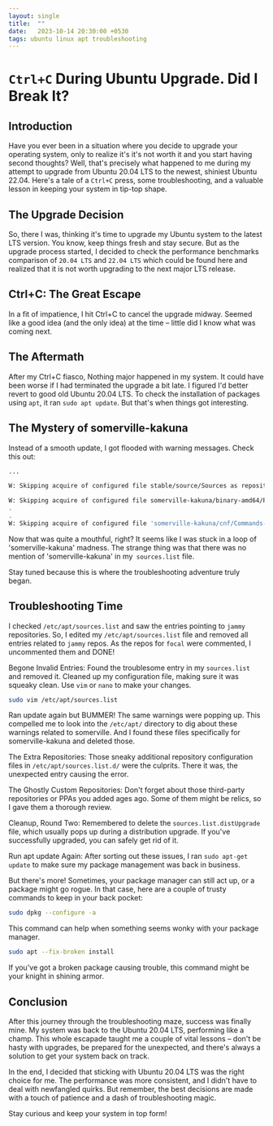 ```yaml
---
layout: single
title:  ""
date:   2023-10-14 20:30:00 +0530
tags: ubuntu linux apt troubleshooting
---
```


# `Ctrl+C` During Ubuntu Upgrade. Did I Break It?

## Introduction

Have you ever been in a situation where you decide to upgrade your operating system, only to realize it's it's not worth it and you start having second thoughts? Well, that's precisely what happened to me during my attempt to upgrade from Ubuntu 20.04 LTS to the newest, shiniest Ubuntu 22.04. Here's a tale of a `Ctrl+C` press, some troubleshooting, and a valuable lesson in keeping your system in tip-top shape.

## The Upgrade Decision

So, there I was, thinking it's time to upgrade my Ubuntu system to the latest LTS version. You know, keep things fresh and stay secure. But as the upgrade process started, I decided to check the performance benchmarks comparison of `20.04 LTS` and `22.04 LTS` which could be found here and realized that it is not worth upgrading to the next major LTS release.

## Ctrl+C: The Great Escape

In a fit of impatience, I hit Ctrl+C to cancel the upgrade midway. Seemed like a good idea (and the only idea) at the time – little did I know what was coming next.

## The Aftermath

After my Ctrl+C fiasco, Nothing major happened in my system. It could have been worse if I had terminated the upgrade a bit late. I figured I'd better revert to good old Ubuntu 20.04 LTS. To check the installation of packages using `apt`, it ran `sudo apt update`. But that's when things got interesting.

## The Mystery of somerville-kakuna

Instead of a smooth update, I got flooded with warning messages. Check this out:

```bash
...

W: Skipping acquire of configured file stable/source/Sources as repository 'https://download.docker.com/linux/ubuntu focal InRelease' does not seem to provide it (sources.list entry misspelt?)

W: Skipping acquire of configured file somerville-kakuna/binary-amd64/Packages as repository 'http://dell.archive.canonical.com jammy InRelease doesn't have the component somerville-kakuna (component misspelt in sources.list?)
.
.
W: Skipping acquire of configured file 'somerville-kakuna/cnf/Commands-amd64 as repository http://dell.archive.canonical.com jammy In Release doesn't have the component 'somerville-kakuna' (component misspelt in sources.list
```

Now that was quite a mouthful, right? It seems like I was stuck in a loop of 'somerville-kakuna' madness. The strange thing was that there was no mention of 'somerville-kakuna' in my` sources.list` file.

Stay tuned because this is where the troubleshooting adventure truly began.

## Troubleshooting Time
I checked `/etc/apt/sources.list` and saw the entries pointing to `jammy` repositories. So, I edited my `/etc/apt/sources.list` file and removed all entries related to `jammy` repos. As the repos for `focal` were commented, I uncommented them and DONE!

Begone Invalid Entries: Found the troublesome entry in my `sources.list` and removed it. Cleaned up my configuration file, making sure it was squeaky clean. Use `vim` or `nano` to make your changes.

```bash
sudo vim /etc/apt/sources.list
```

Ran update again but BUMMER! The same warnings were popping up. This compelled me to look into the `/etc/apt/` directory to dig about these warnings related to somerville. And I found these files specifically for somerville-kakuna and deleted those.

The Extra Repositories: Those sneaky additional repository configuration files in `/etc/apt/sources.list.d/` were the culprits. There it was, the unexpected entry causing the error.

The Ghostly Custom Repositories: Don't forget about those third-party repositories or PPAs you added ages ago. Some of them might be relics, so I gave them a thorough review.


Cleanup, Round Two: Remembered to delete the `sources.list.distUpgrade` file, which usually pops up during a distribution upgrade. If you've successfully upgraded, you can safely get rid of it.

Run apt update Again: After sorting out these issues, I ran `sudo apt-get update` to make sure my package management was back in business.

But there's more! Sometimes, your package manager can still act up, or a package might go rogue. In that case, here are a couple of trusty commands to keep in your back pocket:

```bash
sudo dpkg --configure -a
```
This command can help when something seems wonky with your package manager.

```bash
sudo apt --fix-broken install
```
If you've got a broken package causing trouble, this command might be your knight in shining armor.

## Conclusion

After this journey through the troubleshooting maze, success was finally mine. My system was back to the Ubuntu 20.04 LTS, performing like a champ. This whole escapade taught me a couple of vital lessons – don't be hasty with upgrades, be prepared for the unexpected, and there's always a solution to get your system back on track.

In the end, I decided that sticking with Ubuntu 20.04 LTS was the right choice for me. The performance was more consistent, and I didn't have to deal with newfangled quirks. But remember, the best decisions are made with a touch of patience and a dash of troubleshooting magic.

Stay curious and keep your system in top form!